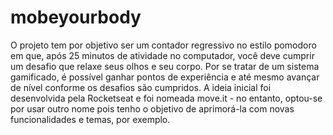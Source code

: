 # mobeyourbody

O projeto tem por objetivo ser um contador regressivo no estilo pomodoro em que, após 25 minutos de atividade no computador, você deve cumprir um desafio que relaxe seus olhos e seu corpo.
Por se tratar de um sistema gamificado, é possível ganhar pontos de experiência e até mesmo avançar de nível conforme os desafios são cumpridos.
A ideia inicial foi desenvolvida pela Rocketseat e foi nomeada move.it - no entanto, optou-se por usar outro nome pois tenho o objetivo de aprimorá-la com novas funcionalidades e temas, por exemplo.
